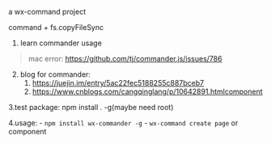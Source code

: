a wx-command project

command + fs.copyFileSync

1. learn commander usage
> mac error: https://github.com/tj/commander.js/issues/786
2. blog for commander:
   1. https://juejin.im/entry/5ac22fec5188255c887bceb7 
   2. https://www.cnblogs.com/cangqinglang/p/10642891.htmlcomponent

3.test package: npm install . -g(maybe need root)

4.usage:
    - `npm install wx-commander -g`
    - `wx-command create page` or component

